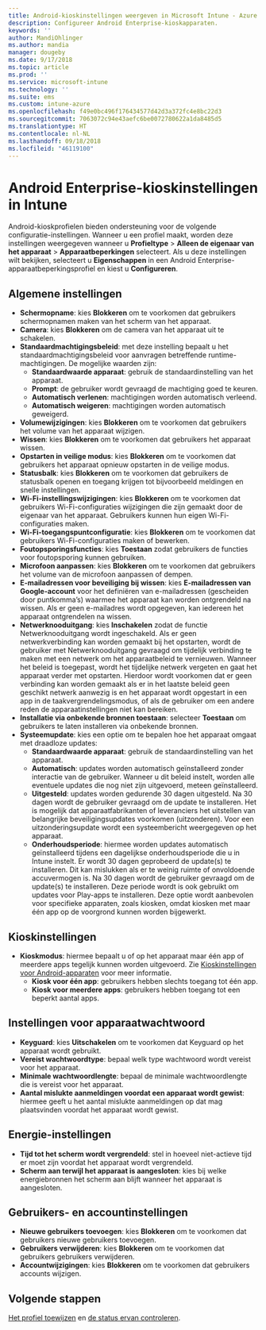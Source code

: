 ```yaml
---
title: Android-kioskinstellingen weergeven in Microsoft Intune - Azure | Microsoft Docs
description: Configureer Android Enterprise-kioskapparaten.
keywords: ''
author: MandiOhlinger
ms.author: mandia
manager: dougeby
ms.date: 9/17/2018
ms.topic: article
ms.prod: ''
ms.service: microsoft-intune
ms.technology: ''
ms.suite: ems
ms.custom: intune-azure
ms.openlocfilehash: f49e0bc496f176434577d42d3a372fc4e8bc22d3
ms.sourcegitcommit: 7063072c94e43aefc6be0072780622a1da8485d5
ms.translationtype: HT
ms.contentlocale: nl-NL
ms.lasthandoff: 09/18/2018
ms.locfileid: "46119100"
---
```

# <a name="android-enterprise-kiosk-settings-in-intune"></a>Android Enterprise-kioskinstellingen in Intune

Android-kioskprofielen bieden ondersteuning voor de volgende configuratie-instellingen. Wanneer u een profiel maakt, worden deze instellingen weergegeven wanneer u **Profieltype** > **Alleen de eigenaar van het apparaat** > **Apparaatbeperkingen** selecteert. Als u deze instellingen wilt bekijken, selecteert u **Eigenschappen** in een Android Enterprise-apparaatbeperkingsprofiel en kiest u **Configureren**.

## <a name="general-settings"></a>Algemene instellingen

- **Schermopname**: kies **Blokkeren** om te voorkomen dat gebruikers schermopnamen maken van het scherm van het apparaat.
- **Camera**: kies **Blokkeren** om de camera van het apparaat uit te schakelen.
- **Standaardmachtigingsbeleid**: met deze instelling bepaalt u het standaardmachtigingsbeleid voor aanvragen betreffende runtime-machtigingen. De mogelijke waarden zijn:
    - **Standaardwaarde apparaat**: gebruik de standaardinstelling van het apparaat.
    - **Prompt**: de gebruiker wordt gevraagd de machtiging goed te keuren.
    - **Automatisch verlenen**: machtigingen worden automatisch verleend.
    - **Automatisch weigeren**: machtigingen worden automatisch geweigerd.
- **Volumewijzigingen**: kies **Blokkeren** om te voorkomen dat gebruikers het volume van het apparaat wijzigen.
- **Wissen**: kies **Blokkeren** om te voorkomen dat gebruikers het apparaat wissen.
- **Opstarten in veilige modus**: kies **Blokkeren** om te voorkomen dat gebruikers het apparaat opnieuw opstarten in de veilige modus.
- **Statusbalk**: kies **Blokkeren** om te voorkomen dat gebruikers de statusbalk openen en toegang krijgen tot bijvoorbeeld meldingen en snelle instellingen.
- **Wi-Fi-instellingswijzigingen**: kies **Blokkeren** om te voorkomen dat gebruikers Wi-Fi-configuraties wijzigingen die zijn gemaakt door de eigenaar van het apparaat. Gebruikers kunnen hun eigen Wi-Fi-configuraties maken.
- **Wi-Fi-toegangspuntconfiguratie**: kies **Blokkeren** om te voorkomen dat gebruikers Wi-Fi-configuraties maken of bewerken.
- **Foutopsporingsfuncties**: kies **Toestaan** zodat gebruikers de functies voor foutopsporing kunnen gebruiken.
- **Microfoon aanpassen**: kies **Blokkeren** om te voorkomen dat gebruikers het volume van de microfoon aanpassen of dempen.
- **E-mailadressen voor beveiliging bij wissen**: kies **E-mailadressen van Google-account** voor het definiëren van e-mailadressen (gescheiden door puntkomma’s) waarmee het apparaat kan worden ontgrendeld na wissen. Als er geen e-mailadres wordt opgegeven, kan iedereen het apparaat ontgrendelen na wissen.
- **Netwerknooduitgang**: kies **Inschakelen** zodat de functie Netwerknooduitgang wordt ingeschakeld. Als er geen netwerkverbinding kan worden gemaakt bij het opstarten, wordt de gebruiker met Netwerknooduitgang gevraagd om tijdelijk verbinding te maken met een netwerk om het apparaatbeleid te vernieuwen. Wanneer het beleid is toegepast, wordt het tijdelijke netwerk vergeten en gaat het apparaat verder met opstarten. Hierdoor wordt voorkomen dat er geen verbinding kan worden gemaakt als er in het laatste beleid geen geschikt netwerk aanwezig is en het apparaat wordt opgestart in een app in de taakvergrendelingsmodus, of als de gebruiker om een andere reden de apparaatinstellingen niet kan bereiken.
- **Installatie via onbekende bronnen toestaan**: selecteer **Toestaan** om gebruikers te laten installeren via onbekende bronnen.
- **Systeemupdate**: kies een optie om te bepalen hoe het apparaat omgaat met draadloze updates:
    - **Standaardwaarde apparaat**: gebruik de standaardinstelling van het apparaat.
    - **Automatisch**: updates worden automatisch geïnstalleerd zonder interactie van de gebruiker. Wanneer u dit beleid instelt, worden alle eventuele updates die nog niet zijn uitgevoerd, meteen geïnstalleerd.
    - **Uitgesteld**: updates worden gedurende 30 dagen uitgesteld. Na 30 dagen wordt de gebruiker gevraagd om de update te installeren. Het is mogelijk dat apparaatfabrikanten of leveranciers het uitstellen van belangrijke beveiligingsupdates voorkomen (uitzonderen). Voor een uitzonderingsupdate wordt een systeembericht weergegeven op het apparaat. 
    - **Onderhoudsperiode**: hiermee worden updates automatisch geïnstalleerd tijdens een dagelijkse onderhoudsperiode die u in Intune instelt. Er wordt 30 dagen geprobeerd de update(s) te installeren. Dit kan mislukken als er te weinig ruimte of onvoldoende accuvermogen is. Na 30 dagen wordt de gebruiker gevraagd om de update(s) te installeren. Deze periode wordt is ook gebruikt om updates voor Play-apps te installeren. Deze optie wordt aanbevolen voor specifieke apparaten, zoals kiosken, omdat kiosken met maar één app op de voorgrond kunnen worden bijgewerkt. 

## <a name="kiosk-settings"></a>Kioskinstellingen

- **Kioskmodus**: hiermee bepaalt u of op het apparaat maar één app of meerdere apps tegelijk kunnen worden uitgevoerd. Zie [Kioskinstellingen voor Android-apparaten](android-kiosk-settings.md) voor meer informatie.
    - **Kiosk voor één app**: gebruikers hebben slechts toegang tot één app.
    - **Kiosk voor meerdere apps**: gebruikers hebben toegang tot een beperkt aantal apps.

## <a name="device-password-settings"></a>Instellingen voor apparaatwachtwoord

- **Keyguard**: kies **Uitschakelen** om te voorkomen dat Keyguard op het apparaat wordt gebruikt.
- **Vereist wachtwoordtype**: bepaal welk type wachtwoord wordt vereist voor het apparaat.
- **Minimale wachtwoordlengte**: bepaal de minimale wachtwoordlengte die is vereist voor het apparaat.
- **Aantal mislukte aanmeldingen voordat een apparaat wordt gewist**: hiermee geeft u het aantal mislukte aanmeldingen op dat mag plaatsvinden voordat het apparaat wordt gewist.

## <a name="power-settings"></a>Energie-instellingen

- **Tijd tot het scherm wordt vergrendeld**: stel in hoeveel niet-actieve tijd er moet zijn voordat het apparaat wordt vergrendeld.
- **Scherm aan terwijl het apparaat is aangesloten**: kies bij welke energiebronnen het scherm aan blijft wanneer het apparaat is aangesloten.

## <a name="users-and-accounts-settings"></a>Gebruikers- en accountinstellingen

- **Nieuwe gebruikers toevoegen**: kies **Blokkeren** om te voorkomen dat gebruikers nieuwe gebruikers toevoegen.
- **Gebruikers verwijderen**: kies **Blokkeren** om te voorkomen dat gebruikers gebruikers verwijderen.
- **Accountwijzigingen**: kies **Blokkeren** om te voorkomen dat gebruikers accounts wijzigen.

## <a name="next-steps"></a>Volgende stappen
[Het profiel toewijzen](device-profile-assign.md) en [de status ervan controleren](device-profile-monitor.md).



